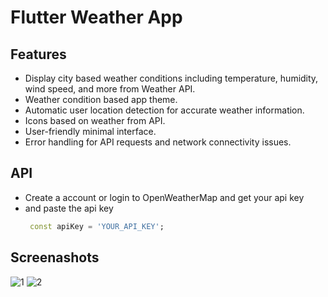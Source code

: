 #  Flutter Weather App



## Features

- Display city based weather conditions including temperature, humidity, wind speed, and more from Weather API.
- Weather condition based app theme.
- Automatic user location detection for accurate weather information.
- Icons based on weather from API.
- User-friendly minimal interface.
- Error handling for API requests and network connectivity issues.

## API

- Create a account or login to OpenWeatherMap and get your api key
- and paste the api key
  ```dart
   const apiKey = 'YOUR_API_KEY';
   ```
## Screenashots
![1](https://github.com/user-attachments/assets/fd5957df-4d75-40fa-acc1-1c7649506643)
![2](https://github.com/user-attachments/assets/4b63a286-0c8f-4868-84a3-becdd486b24d)
